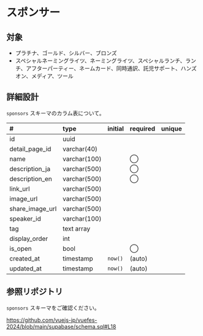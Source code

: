 # スポンサー

## 対象

- プラチナ、ゴールド、シルバー、ブロンズ
- スペシャルネーミングライツ、ネーミングライツ、スペシャルランチ、ランチ、アフターパーティー、ネームカード、同時通訳、託児サポート、ハンズオン、メディア、ツール

## 詳細設計

`sponsors` スキーマのカラム表について。

| # | type | initial | required | unique |
|:----|:----|:----|:----|:----|
| id | uuid |  |  |  |
| detail_page_id | varchar(40) |  |  |  |
| name | varchar(100) |  | ◯ |  |
| description_ja | varchar(500) |  | ◯ |  |
| description_en | varchar(500) |  | ◯ |  |
| link_url | varchar(500) |  |  |  |
| image_url | varchar(500) |  |  |  |
| share_image_url | varchar(500) |  |  |  |
| speaker_id | varchar(100) |  |  |  |
| tag | text array |  |  |  |
| display_order | int |  |  |  |
| is_open | bool |  | ◯ |  |
| created_at | timestamp | `now()` | (auto) |  |
| updated_at | timestamp | `now()` | (auto) |  |

## 参照リポジトリ

`sponsors` スキーマをご確認ください。

https://github.com/vuejs-jp/vuefes-2024/blob/main/supabase/schema.sql#L18
